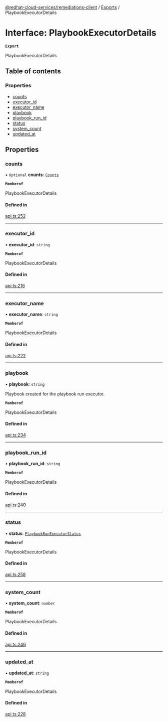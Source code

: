 [@redhat-cloud-services/remediations-client](../README.md) / [Exports](../modules.md) / PlaybookExecutorDetails

# Interface: PlaybookExecutorDetails

**`Export`**

PlaybookExecutorDetails

## Table of contents

### Properties

- [counts](PlaybookExecutorDetails.md#counts)
- [executor\_id](PlaybookExecutorDetails.md#executor_id)
- [executor\_name](PlaybookExecutorDetails.md#executor_name)
- [playbook](PlaybookExecutorDetails.md#playbook)
- [playbook\_run\_id](PlaybookExecutorDetails.md#playbook_run_id)
- [status](PlaybookExecutorDetails.md#status)
- [system\_count](PlaybookExecutorDetails.md#system_count)
- [updated\_at](PlaybookExecutorDetails.md#updated_at)

## Properties

### counts

• `Optional` **counts**: [`Counts`](Counts.md)

**`Memberof`**

PlaybookExecutorDetails

#### Defined in

[api.ts:252](https://github.com/RedHatInsights/javascript-clients/blob/main/packages/remediations/api.ts#L252)

___

### executor\_id

• **executor\_id**: `string`

**`Memberof`**

PlaybookExecutorDetails

#### Defined in

[api.ts:216](https://github.com/RedHatInsights/javascript-clients/blob/main/packages/remediations/api.ts#L216)

___

### executor\_name

• **executor\_name**: `string`

**`Memberof`**

PlaybookExecutorDetails

#### Defined in

[api.ts:222](https://github.com/RedHatInsights/javascript-clients/blob/main/packages/remediations/api.ts#L222)

___

### playbook

• **playbook**: `string`

Playbook created for the playbook run executor.

**`Memberof`**

PlaybookExecutorDetails

#### Defined in

[api.ts:234](https://github.com/RedHatInsights/javascript-clients/blob/main/packages/remediations/api.ts#L234)

___

### playbook\_run\_id

• **playbook\_run\_id**: `string`

**`Memberof`**

PlaybookExecutorDetails

#### Defined in

[api.ts:240](https://github.com/RedHatInsights/javascript-clients/blob/main/packages/remediations/api.ts#L240)

___

### status

• **status**: [`PlaybookRunExecutorStatus`](../enums/PlaybookRunExecutorStatus.md)

**`Memberof`**

PlaybookExecutorDetails

#### Defined in

[api.ts:258](https://github.com/RedHatInsights/javascript-clients/blob/main/packages/remediations/api.ts#L258)

___

### system\_count

• **system\_count**: `number`

**`Memberof`**

PlaybookExecutorDetails

#### Defined in

[api.ts:246](https://github.com/RedHatInsights/javascript-clients/blob/main/packages/remediations/api.ts#L246)

___

### updated\_at

• **updated\_at**: `string`

**`Memberof`**

PlaybookExecutorDetails

#### Defined in

[api.ts:228](https://github.com/RedHatInsights/javascript-clients/blob/main/packages/remediations/api.ts#L228)
